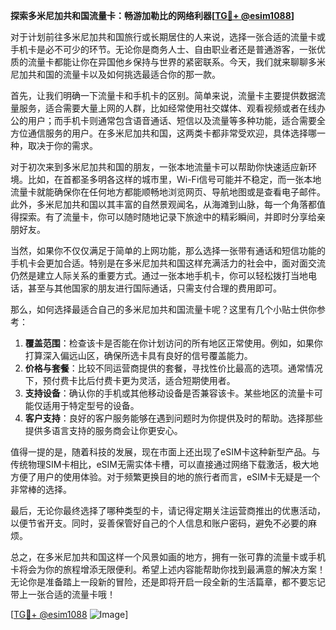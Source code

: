 **探索多米尼加共和国流量卡：畅游加勒比的网络利器[[TG💪+ @esim1088](https://t.me/s/esim1088)]**

对于计划前往多米尼加共和国旅行或长期居住的人来说，选择一张合适的流量卡或手机卡是必不可少的环节。无论你是商务人士、自由职业者还是普通游客，一张优质的流量卡都能让你在异国他乡保持与世界的紧密联系。今天，我们就来聊聊多米尼加共和国的流量卡以及如何挑选最适合你的那一款。

首先，让我们明确一下流量卡和手机卡的区别。简单来说，流量卡主要提供数据流量服务，适合需要大量上网的人群，比如经常使用社交媒体、观看视频或者在线办公的用户；而手机卡则通常包含语音通话、短信以及流量等多种功能，适合需要全方位通信服务的用户。在多米尼加共和国，这两类卡都非常受欢迎，具体选择哪一种，取决于你的需求。

对于初次来到多米尼加共和国的朋友，一张本地流量卡可以帮助你快速适应新环境。比如，在首都圣多明各这样的城市里，Wi-Fi信号可能并不稳定，而一张本地流量卡就能确保你在任何地方都能顺畅地浏览网页、导航地图或是查看电子邮件。此外，多米尼加共和国以其丰富的自然景观闻名，从海滩到山脉，每一个角落都值得探索。有了流量卡，你可以随时随地记录下旅途中的精彩瞬间，并即时分享给亲朋好友。

当然，如果你不仅仅满足于简单的上网功能，那么选择一张带有通话和短信功能的手机卡会更加合适。特别是在多米尼加共和国这样充满活力的社会中，面对面交流仍然是建立人际关系的重要方式。通过一张本地手机卡，你可以轻松拨打当地电话，甚至与其他国家的朋友进行国际通话，只需支付合理的费用即可。

那么，如何选择最适合自己的多米尼加共和国流量卡呢？这里有几个小贴士供你参考：

1. **覆盖范围**：检查该卡是否能在你计划访问的所有地区正常使用。例如，如果你打算深入偏远山区，确保所选卡具有良好的信号覆盖能力。
2. **价格与套餐**：比较不同运营商提供的套餐，寻找性价比最高的选项。通常情况下，预付费卡比后付费卡更为灵活，适合短期使用者。
3. **支持设备**：确认你的手机或其他移动设备是否兼容该卡。某些地区的流量卡可能仅适用于特定型号的设备。
4. **客户支持**：良好的客户服务能够在遇到问题时为你提供及时的帮助。选择那些提供多语言支持的服务商会让你更安心。

值得一提的是，随着科技的发展，现在市面上还出现了eSIM卡这种新型产品。与传统物理SIM卡相比，eSIM无需实体卡槽，可以直接通过网络下载激活，极大地方便了用户的使用体验。对于频繁更换目的地的旅行者而言，eSIM卡无疑是一个非常棒的选择。

最后，无论你最终选择了哪种类型的卡，请记得定期关注运营商推出的优惠活动，以便节省开支。同时，妥善保管好自己的个人信息和账户密码，避免不必要的麻烦。

总之，在多米尼加共和国这样一个风景如画的地方，拥有一张可靠的流量卡或手机卡将会为你的旅程增添无限便利。希望上述内容能帮助你找到最满意的解决方案！无论你是准备踏上一段新的冒险，还是即将开启一段全新的生活篇章，都不要忘记带上一张合适的流量卡哦！

[[TG💪+ @esim1088](https://t.me/s/esim1088) ![Image](https://i.postimg.cc/4NQfJmqS/Snipaste-2025-05-13-00-14-12.png)]